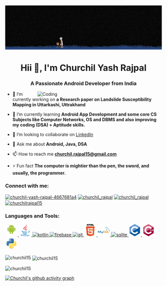 [![name](https://github.com/churchil15/churchil15/blob/main/banner3.jpg)](https://github.com/churchil15)
<h1 align="center">Hii 👋, I'm Churchil Yash Rajpal</h1>
<h3 align="center">A Passionate Android Developer from India</h3>
<img align="right" alt="Coding" width="400" src="https://cdn.dribbble.com/users/1162077/screenshots/5403918/focus-animation.gif">

- 🔭 I’m currently working on **a Research paper on Landslide Susceptibility Mapping in Uttarkashi, Uttrakhand**

- 🌱 I’m currently learning **Android App Development and some core CS Subjects like Computer Networks, OS and DBMS and also improving my coding (DSA) + Aptitude skills.**

- 👯 I’m looking to collaborate on [LinkedIn](https://www.linkedin.com/in/churchil-yash-rajpal-4667681a4/)

- 💬 Ask me about **Android, Java, DSA**

- 📫 How to reach me **churchil.rajpal15@gmail.com**

- ⚡ Fun fact **The computer is mightier than the pen, the sword, and usually, the programmer.**

<h3 align="left">Connect with me:</h3>
<p align="left">
<a href="https://linkedin.com/in/churchil-yash-rajpal-4667681a4" target="blank"><img align="center" src="https://raw.githubusercontent.com/rahuldkjain/github-profile-readme-generator/master/src/images/icons/Social/linked-in-alt.svg" alt="churchil-yash-rajpal-4667681a4" height="30" width="40" /></a>
<a href="https://instagram.com/churchil_rajpal" target="blank"><img align="center" src="https://raw.githubusercontent.com/rahuldkjain/github-profile-readme-generator/master/src/images/icons/Social/instagram.svg" alt="churchil_rajpal" height="30" width="40" /></a>
<a href="https://www.leetcode.com/churchil_rajpal" target="blank"><img align="center" src="https://raw.githubusercontent.com/rahuldkjain/github-profile-readme-generator/master/src/images/icons/Social/leet-code.svg" alt="churchil_rajpal" height="30" width="40" /></a>  
<a href="https://auth.geeksforgeeks.org/user/churchilrajpal15" target="blank"><img align="center" src="https://raw.githubusercontent.com/rahuldkjain/github-profile-readme-generator/master/src/images/icons/Social/geeks-for-geeks.svg" alt="churchilrajpal15" height="30" width="40" /></a>
</p>


<h3 align="left">Languages and Tools:</h3>
<p align="left"> <a href="https://developer.android.com" target="_blank" rel="noreferrer"> <img src="https://raw.githubusercontent.com/devicons/devicon/master/icons/android/android-original-wordmark.svg" alt="android" width="40" height="40"/> </a> <a href="https://www.java.com" target="_blank" rel="noreferrer"> <img src="https://raw.githubusercontent.com/devicons/devicon/master/icons/java/java-original.svg" alt="java" width="40" height="40"/> </a> <a href="https://kotlinlang.org" target="_blank" rel="noreferrer"> <img src="https://www.vectorlogo.zone/logos/kotlinlang/kotlinlang-icon.svg" alt="kotlin" width="40" height="40"/> </a> <a href="https://www.mysql.com/" target="_blank" rel="noreferrer"> <a href="https://firebase.google.com/" target="_blank" rel="noreferrer"> <img src="https://www.vectorlogo.zone/logos/firebase/firebase-icon.svg" alt="firebase" width="40" height="40"/> </a> <a href="https://git-scm.com/" target="_blank" rel="noreferrer"> <img src="https://www.vectorlogo.zone/logos/git-scm/git-scm-icon.svg" alt="git" width="40" height="40"/> </a> <a href="https://www.w3.org/html/" target="_blank" rel="noreferrer"> <img src="https://raw.githubusercontent.com/devicons/devicon/master/icons/html5/html5-original-wordmark.svg" alt="html5" width="40" height="40"/> </a>  <a href="https://www.mysql.com/" target="_blank" rel="noreferrer"> <img src="https://raw.githubusercontent.com/devicons/devicon/master/icons/mysql/mysql-original-wordmark.svg" alt="mysql" width="40" height="40"/> </a> <a href="https://www.sqlite.org/" target="_blank" rel="noreferrer"> <img src="https://www.vectorlogo.zone/logos/sqlite/sqlite-icon.svg" alt="sqlite" width="40" height="40"/> </a> <a href="https://www.cprogramming.com/" target="_blank" rel="noreferrer"> <img src="https://raw.githubusercontent.com/devicons/devicon/master/icons/c/c-original.svg" alt="c" width="40" height="40"/> </a> <a href="https://www.w3schools.com/cpp/" target="_blank" rel="noreferrer"> <img src="https://raw.githubusercontent.com/devicons/devicon/master/icons/cplusplus/cplusplus-original.svg" alt="cplusplus" width="40" height="40"/> </a> <a href="https://www.python.org" target="_blank" rel="noreferrer"> <img src="https://raw.githubusercontent.com/devicons/devicon/master/icons/python/python-original.svg" alt="python" width="40" height="40"/> </a> </p> 

<p><img align="left" src="https://github-readme-stats.vercel.app/api/top-langs?username=churchil15&show_icons=true&locale=en&layout=compact&theme=tokyonight" alt="churchil15" /></p>

<p>&nbsp;<img align="center" src="https://github-readme-stats.vercel.app/api?username=churchil15&show_icons=true&locale=en&theme=tokyonight" alt="churchil15" /></p>

<p><img align="center" src="https://github-readme-streak-stats.herokuapp.com/?user=churchil15&&theme=tokyonight" alt="churchil15" /></p>

[![Churchil's github activity graph](https://activity-graph.herokuapp.com/graph?username=churchil15&theme=react-dark)](https://github.com/churchil15/github-readme-activity-graph)
